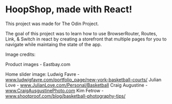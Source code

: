 # HoopShop, made with React!

This project was made for The Odin Project. 

The goal of this project was to learn how to use BrowserRouter, Routes, Link, & Switch in react by creating a storefront that multiple pages for you to navigate while maintaing the state of the app.

Image credits:

Product images - Eastbay.com

Home slider image:
Ludwig Favre - www.ludwigfavre.com/portfolio_page/new-york-basketball-courts/
Julian Love - www.JulianLove.com/Personal/Basketball
Craig Augustine - www.CraigAusgustinePhoto.com
Kim Fetrow - www.shootproof.com/blog/basketball-photography-tips/
